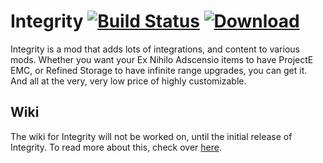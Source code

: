 # Integrity [![Build Status][1]][2] [![Download][3]][4]
Integrity is a mod that adds lots of integrations, and content to various mods. Whether you want your Ex Nihilo Adscensio items to have ProjectE EMC, or Refined Storage to have infinite range upgrades, you can get it. And all at the very, very low price of highly customizable.

## Wiki
The wiki for Integrity will not be worked on, until the initial release of Integrity. To read more about this, check over [here][5].


  [1]: https://travis-ci.org/LousyLynx/Integrity.svg?branch=master
  [2]: https://travis-ci.org/LousyLynx/Integrity
  [3]: https://api.bintray.com/packages/lousylynx/dev/Integrity/images/download.svg
  [4]: https://bintray.com/lousylynx/dev/Integrity/_latestVersion
  [5]: https://github.com/LousyLynx/Integrity/wiki
